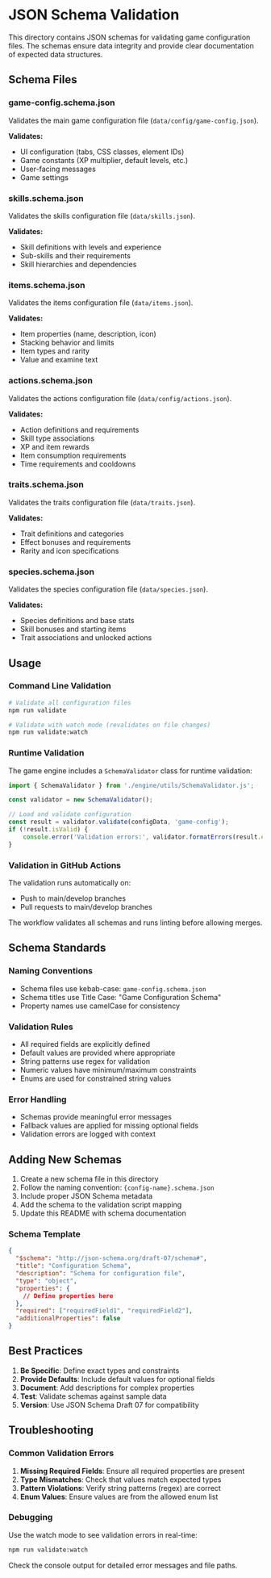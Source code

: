 # JSON Schema Validation

This directory contains JSON schemas for validating game configuration files. The schemas ensure data integrity and provide clear documentation of expected data structures.

## Schema Files

### game-config.schema.json
Validates the main game configuration file (`data/config/game-config.json`).

**Validates:**
- UI configuration (tabs, CSS classes, element IDs)
- Game constants (XP multiplier, default levels, etc.)
- User-facing messages
- Game settings

### skills.schema.json
Validates the skills configuration file (`data/skills.json`).

**Validates:**
- Skill definitions with levels and experience
- Sub-skills and their requirements
- Skill hierarchies and dependencies

### items.schema.json
Validates the items configuration file (`data/items.json`).

**Validates:**
- Item properties (name, description, icon)
- Stacking behavior and limits
- Item types and rarity
- Value and examine text

### actions.schema.json
Validates the actions configuration file (`data/config/actions.json`).

**Validates:**
- Action definitions and requirements
- Skill type associations
- XP and item rewards
- Item consumption requirements
- Time requirements and cooldowns

### traits.schema.json
Validates the traits configuration file (`data/traits.json`).

**Validates:**
- Trait definitions and categories
- Effect bonuses and requirements
- Rarity and icon specifications

### species.schema.json
Validates the species configuration file (`data/species.json`).

**Validates:**
- Species definitions and base stats
- Skill bonuses and starting items
- Trait associations and unlocked actions

## Usage

### Command Line Validation

```bash
# Validate all configuration files
npm run validate

# Validate with watch mode (revalidates on file changes)
npm run validate:watch
```

### Runtime Validation

The game engine includes a `SchemaValidator` class for runtime validation:

```javascript
import { SchemaValidator } from './engine/utils/SchemaValidator.js';

const validator = new SchemaValidator();

// Load and validate configuration
const result = validator.validate(configData, 'game-config');
if (!result.isValid) {
    console.error('Validation errors:', validator.formatErrors(result.errors));
}
```

### Validation in GitHub Actions

The validation runs automatically on:
- Push to main/develop branches
- Pull requests to main/develop branches

The workflow validates all schemas and runs linting before allowing merges.

## Schema Standards

### Naming Conventions
- Schema files use kebab-case: `game-config.schema.json`
- Schema titles use Title Case: "Game Configuration Schema"
- Property names use camelCase for consistency

### Validation Rules
- All required fields are explicitly defined
- Default values are provided where appropriate
- String patterns use regex for validation
- Numeric values have minimum/maximum constraints
- Enums are used for constrained string values

### Error Handling
- Schemas provide meaningful error messages
- Fallback values are applied for missing optional fields
- Validation errors are logged with context

## Adding New Schemas

1. Create a new schema file in this directory
2. Follow the naming convention: `{config-name}.schema.json`
3. Include proper JSON Schema metadata
4. Add the schema to the validation script mapping
5. Update this README with schema documentation

### Schema Template

```json
{
  "$schema": "http://json-schema.org/draft-07/schema#",
  "title": "Configuration Schema",
  "description": "Schema for configuration file",
  "type": "object",
  "properties": {
    // Define properties here
  },
  "required": ["requiredField1", "requiredField2"],
  "additionalProperties": false
}
```

## Best Practices

1. **Be Specific**: Define exact types and constraints
2. **Provide Defaults**: Include default values for optional fields
3. **Document**: Add descriptions for complex properties
4. **Test**: Validate schemas against sample data
5. **Version**: Use JSON Schema Draft 07 for compatibility

## Troubleshooting

### Common Validation Errors

1. **Missing Required Fields**: Ensure all required properties are present
2. **Type Mismatches**: Check that values match expected types
3. **Pattern Violations**: Verify string patterns (regex) are correct
4. **Enum Values**: Ensure values are from the allowed enum list

### Debugging

Use the watch mode to see validation errors in real-time:

```bash
npm run validate:watch
```

Check the console output for detailed error messages and file paths. 